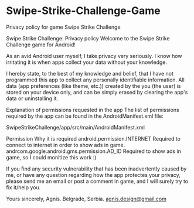 # Swipe-Strike-Challenge-Game
Privacy policy for game Swipe Strike Challenge

Swipe Strike Challenge: Privacy policy
Welcome to the Swipe Strike Challenge game for Android!

As an avid Android user myself, I take privacy very seriously. I know how irritating it is when apps collect your data without your knowledge.

I hereby state, to the best of my knowledge and belief, that I have not programmed this app to collect any personally identifiable information. All data (app preferences (like theme, etc.)) created by the you (the user) is stored on your device only, and can be simply erased by clearing the app's data or uninstalling it.

Explanation of permissions requested in the app
The list of permissions required by the app can be found in the AndroidManifest.xml file:

SwipeStrikeChallenge/app/src/main/AndroidManifest.xml

  <uses-permission android:name="android.permission.INTERNET"/>
  <uses-permission android:name="com.google.android.gms.permission.AD_ID"/>

Permission	Why it is required
android.permission.INTERNET	Required to connect to internet in order to show ads in game.
andrcom.google.android.gms.permission.AD_ID Required to show ads in game, so I could monitize this work :)

If you find any security vulnerability that has been inadvertently caused by me, or have any question regarding how the app protectes your privacy, please send me an email or post a comment in game, and I will surely try to fix it/help you.

Yours sincerely,
Agnis.
Belgrade, Serbia.
agnis.design@gmail.com
